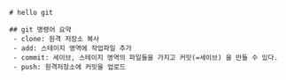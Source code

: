 	# hello git
	
	## git 명령어 요약
	 - clone: 원격 저장소 복사
	 - add: 스테이지 영역에 작업파일 추가
	 - commit: 세이브, 스테이지 영역의 파일들을 가지고 커밋(=세이브) 을 만들 수 있다.
	 - push: 원격저장소에 커밋을 업로드